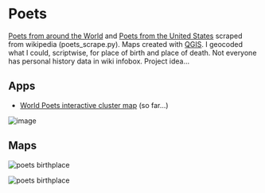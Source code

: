 # Poets
[Poets from around the World](https://en.wikipedia.org/wiki/List_of_poets) and [Poets from the United States](https://en.wikipedia.org/wiki/List_of_poets_from_the_United_States) scraped from wikipedia (poets_scrape.py). Maps created with [QGIS](https://www.qgis.org/en/site/). I geocoded what I could, scriptwise, for place of birth and place of death. Not everyone has personal history data in wiki infobox. Project idea...

## Apps
* [World Poets interactive cluster map](http://slackerdesign.com/poets/poets.html) (so far...)

![image](https://github.com/briggsreschke/poets/assets/16325768/8b496b12-f54f-4547-b84c-64a1f03d4828)


## Maps

![poets birthplace](https://github.com/briggsreschke/poets/assets/16325768/4c5cf554-9bdc-4fef-923c-82aecc9045cd)



![poets birthplace](https://github.com/briggsreschke/gis-data/assets/16325768/0e2db170-499b-45fa-aa22-06be8100c3b0)



